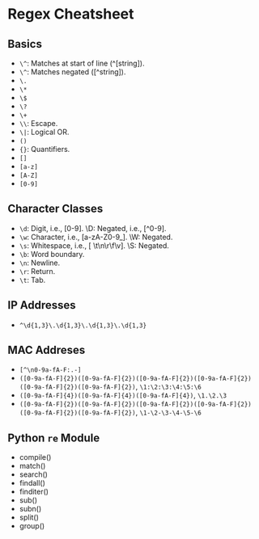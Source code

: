 # Regex Cheatsheet

## Basics
* `\^`: Matches at start of line (^[string]).
* `\^`: Matches negated ([^string]).
* `\.`
* `\*`
* `\$`
* `\?`
* `\+`
* `\\`: Escape.
* `\|`: Logical OR.
* `()`
* `{}`: Quantifiers.
* `[]`
* `[a-z]`
* `[A-Z]`
* `[0-9]`

## Character Classes
* `\d`: Digit, i.e., [0-9]. \D: Negated, i.e., [^0-9].
* `\w`: Character, i.e., [a-zA-Z0-9_]. \W: Negated.
* `\s`: Whitespace, i.e., [ \t\n\r\f\v]. \S: Negated.
* `\b`: Word boundary.
* `\n`: Newline.
* `\r`: Return.
* `\t`: Tab.

## IP Addresses
* `^\d{1,3}\.\d{1,3}\.\d{1,3}\.\d{1,3}`

## MAC Addreses
* `[^\n0-9a-fA-F:.-]`
* `([0-9a-fA-F]{2})([0-9a-fA-F]{2})([0-9a-fA-F]{2})([0-9a-fA-F]{2})([0-9a-fA-F]{2})([0-9a-fA-F]{2})`, `\1:\2:\3:\4:\5:\6`
* `([0-9a-fA-F]{4})([0-9a-fA-F]{4})([0-9a-fA-F]{4})`, `\1.\2.\3`
* `([0-9a-fA-F]{2})([0-9a-fA-F]{2})([0-9a-fA-F]{2})([0-9a-fA-F]{2})([0-9a-fA-F]{2})([0-9a-fA-F]{2})`, `\1-\2-\3-\4-\5-\6`

## Python `re` Module
* compile()
* match()
* search()
* findall()
* finditer()
* sub()
* subn()
* split()
* group()
